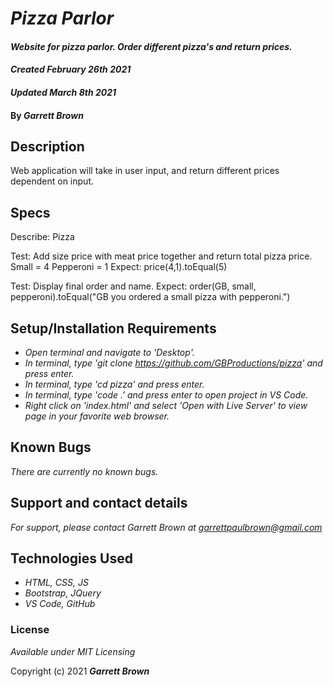 # _Pizza Parlor_

#### _Website for pizza parlor. Order different pizza's and return prices._
#### _Created February 26th 2021_
#### _Updated March 8th 2021_

#### By _**Garrett Brown**_

## Description
Web application will take in user input, and return different prices dependent on input.

## Specs

Describe: Pizza

Test: Add size price with meat price together and return total pizza price.
    Small = 4
    Pepperoni = 1
Expect: price(4,1).toEqual(5)

Test: Display final order and name.
Expect: order(GB, small, pepperoni).toEqual("GB you ordered a small pizza with pepperoni.")

## Setup/Installation Requirements


* _Open terminal and navigate to 'Desktop'._
* _In terminal, type 'git clone https://github.com/GBProductions/pizza' and press enter._
* _In terminal, type 'cd pizza' and press enter._
* _In terminal, type 'code .' and press enter to open project in VS Code._
* _Right click on 'index.html' and select 'Open with Live Server' to view page in your favorite web browser._


## Known Bugs

_There are currently no known bugs._

## Support and contact details

_For support, please contact Garrett Brown at <garrettpaulbrown@gmail.com>_

## Technologies Used

* _HTML, CSS, JS_
* _Bootstrap, JQuery_
* _VS Code, GitHub_

### License

*Available under MIT Licensing*

Copyright (c) 2021 **_Garrett Brown_**